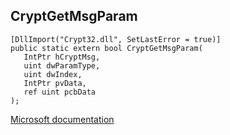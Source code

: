 ## CryptGetMsgParam

```
[DllImport("Crypt32.dll", SetLastError = true)]
public static extern bool CryptGetMsgParam(
   IntPtr hCryptMsg,
   uint dwParamType,
   uint dwIndex,
   IntPtr pvData,
   ref uint pcbData
);
```

[Microsoft documentation](TODO)
